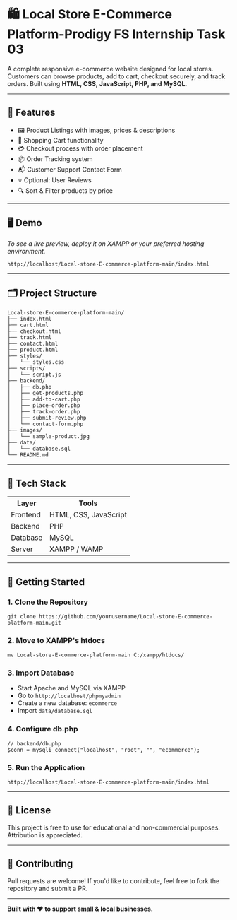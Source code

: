 <h1>🛍️ Local Store E-Commerce Platform-Prodigy FS Internship Task 03</h1>
<p>A complete responsive e-commerce website designed for local stores. Customers can browse products, add to cart, checkout securely, and track orders. Built using <strong>HTML, CSS, JavaScript, PHP, and MySQL</strong>.</p>

<hr>

<h2>🌟 Features</h2>
<ul>
  <li>🖼️ Product Listings with images, prices & descriptions</li>
  <li>🛒 Shopping Cart functionality</li>
  <li>💳 Checkout process with order placement</li>
  <li>📦 Order Tracking system</li>
  <li>📬 Customer Support Contact Form</li>
  <li>⭐ Optional: User Reviews</li>
  <li>🔍 Sort & Filter products by price</li>
</ul>

<hr>

<h2>🖥️ Demo</h2>
<p><em>To see a live preview, deploy it on XAMPP or your preferred hosting environment.</em></p>
<pre><code>http://localhost/Local-store-E-commerce-platform-main/index.html</code></pre>

<hr>

<h2>🗂️ Project Structure</h2>
<pre><code>Local-store-E-commerce-platform-main/
├── index.html
├── cart.html
├── checkout.html
├── track.html
├── contact.html
├── product.html
├── styles/
│   └── styles.css
├── scripts/
│   └── script.js
├── backend/
│   ├── db.php
│   ├── get-products.php
│   ├── add-to-cart.php
│   ├── place-order.php
│   ├── track-order.php
│   ├── submit-review.php
│   └── contact-form.php
├── images/
│   └── sample-product.jpg
├── data/
│   └── database.sql
└── README.md</code></pre>

<hr>

<h2>🧰 Tech Stack</h2>
<table>
  <tr>
    <th>Layer</th>
    <th>Tools</th>
  </tr>
  <tr>
    <td>Frontend</td>
    <td>HTML, CSS, JavaScript</td>
  </tr>
  <tr>
    <td>Backend</td>
    <td>PHP</td>
  </tr>
  <tr>
    <td>Database</td>
    <td>MySQL</td>
  </tr>
  <tr>
    <td>Server</td>
    <td>XAMPP / WAMP</td>
  </tr>
</table>

<hr>

<h2>🚀 Getting Started</h2>

<h3>1. Clone the Repository</h3>
<pre><code>git clone https://github.com/yourusername/Local-store-E-commerce-platform-main.git</code></pre>

<h3>2. Move to XAMPP's htdocs</h3>
<pre><code>mv Local-store-E-commerce-platform-main C:/xampp/htdocs/</code></pre>

<h3>3. Import Database</h3>
<ul>
  <li>Start Apache and MySQL via XAMPP</li>
  <li>Go to <code>http://localhost/phpmyadmin</code></li>
  <li>Create a new database: <code>ecommerce</code></li>
  <li>Import <code>data/database.sql</code></li>
</ul>

<h3>4. Configure db.php</h3>
<pre><code>// backend/db.php
$conn = mysqli_connect("localhost", "root", "", "ecommerce");</code></pre>

<h3>5. Run the Application</h3>
<pre><code>http://localhost/Local-store-E-commerce-platform-main/index.html</code></pre>

<hr>

<h2>📄 License</h2>
<p>This project is free to use for educational and non-commercial purposes. Attribution is appreciated.</p>

<hr>

<h2>🤝 Contributing</h2>
<p>Pull requests are welcome! If you'd like to contribute, feel free to fork the repository and submit a PR.</p>

<hr>

<p><strong>Built with ❤️ to support small & local businesses.</strong></p>

</body>
</html>
